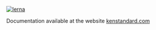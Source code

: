[![lerna](https://img.shields.io/badge/maintained%20with-lerna-cc00ff.svg)](https://lernajs.io/)

Documentation available at the website [kenstandard.com](https://kenstandard.com)
